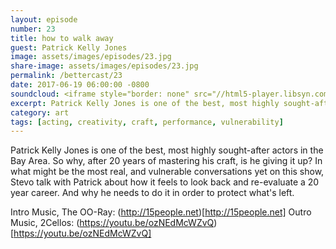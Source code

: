 ```yaml
---
layout: episode
number: 23
title: how to walk away
guest: Patrick Kelly Jones
image: assets/images/episodes/23.jpg
share-image: assets/images/episodes/23.jpg
permalink: /bettercast/23
date: 2017-06-19 06:00:00 -0800
soundcloud: <iframe style="border: none" src="//html5-player.libsyn.com/embed/episode/id/5464466/height/90/width/640/theme/custom/autonext/no/thumbnail/yes/autoplay/no/preload/no/no_addthis/no/direction/backward/render-playlist/no/custom-color/65c29b/" height="90" width="640" scrolling="no"  allowfullscreen webkitallowfullscreen mozallowfullscreen oallowfullscreen msallowfullscreen></iframe>
excerpt: Patrick Kelly Jones is one of the best, most highly sought-after actors in the Bay Area. So why, after 20 years of mastering his craft, is he giving it up?
category: art
tags: [acting, creativity, craft, performance, vulnerability]
---
```


Patrick Kelly Jones is one of the best, most highly sought-after actors in the Bay Area. So why, after 20 years of mastering his craft, is he giving it up? In what might be the most real, and vulnerable conversations yet on this show, Stevo talk with Patrick about how it feels to look back and re-evaluate a 20 year career. And why he needs to do it in order to protect what's left.

Intro Music, The OO-Ray: (http://15people.net)[http://15people.net]
Outro Music, 2Cellos: (https://youtu.be/ozNEdMcWZvQ)[https://youtu.be/ozNEdMcWZvQ]
